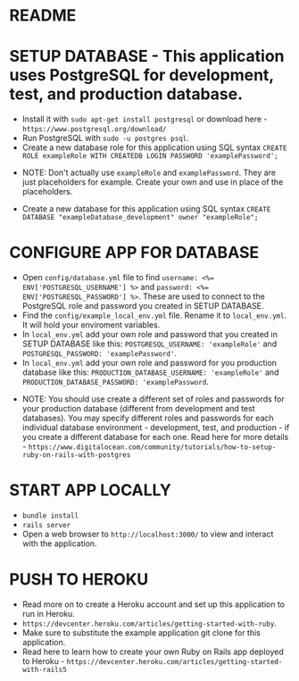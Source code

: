 # README

# SETUP DATABASE - This application uses PostgreSQL for development, test, and production database.
- Install it with `sudo apt-get install postgresql` or download here - `https://www.postgresql.org/download/`
- Run PostgreSQL with `sudo -u postgres psql`.
- Create a new database role for this application using SQL syntax `CREATE ROLE exampleRole WITH CREATEDB LOGIN PASSWORD 'examplePassword';`
* NOTE: Don't actually use `exampleRole` and `examplePassword`. They are just placeholders for example. Create your own and use in place of the placeholders.
- Create a new database for this application using SQL syntax `CREATE DATABASE "exampleDatabase_development" owner "exampleRole";`

# CONFIGURE APP FOR DATABASE
- Open `config/database.yml` file to find `username: <%= ENV['POSTGRESQL_USERNAME'] %>` and `password: <%= ENV['POSTGRESQL_PASSWORD'] %>`. These are used to connect to the PostgreSQL role and password you created in SETUP DATABASE.
- Find the `config/example_local_env.yml` file. Rename it to `local_env.yml`. It will hold your enviroment variables.
- In `local_env.yml` add your own role and password that you created in SETUP DATABASE like this: `POSTGRESQL_USERNAME: 'exampleRole'` and `POSTGRESQL_PASSWORD: 'examplePassword'`.
- In `local_env.yml` add your own role and password for you production database like this: `PRODUCTION_DATABASE_USERNAME: 'exampleRole'` and `PRODUCTION_DATABASE_PASSWORD: 'examplePassword`.
* NOTE: You should use create a different set of roles and passwords for your production database (different from development and test databases). You may specify different roles and passwords for each individual database environment - development, test, and production - if you create a different database for each one. Read here for more details - `https://www.digitalocean.com/community/tutorials/how-to-setup-ruby-on-rails-with-postgres`

# START APP LOCALLY
- `bundle install`
- `rails server`
- Open a web browser to `http://localhost:3000/` to view and interact with the application.

# PUSH TO HEROKU
- Read more on to create a Heroku account and set up this application to run in Heroku.
- `https://devcenter.heroku.com/articles/getting-started-with-ruby`.
- Make sure to substitute the example application git clone for this application.
- Read here to learn how to create your own Ruby on Rails app deployed to Heroku - `https://devcenter.heroku.com/articles/getting-started-with-rails5`